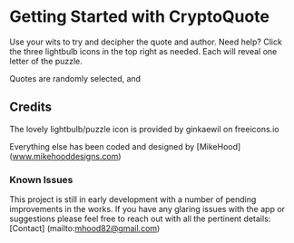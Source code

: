 # Getting Started with CryptoQuote

Use your wits to try and decipher the quote and author. Need help? Click the three lightbulb icons in the top right as needed. Each will reveal one letter of the puzzle.

Quotes are randomly selected, and 

## Credits

The lovely lightbulb/puzzle icon is provided by ginkaewil on freeicons.io

Everything else has been coded and designed by [MikeHood] (www.mikehooddesigns.com)

### Known Issues

This project is still in early development with a number of pending improvements in the works. If you have any glaring issues with the app or suggestions please feel free to reach out with all the pertinent details: [Contact] (mailto:mhood82@gmail.com)

